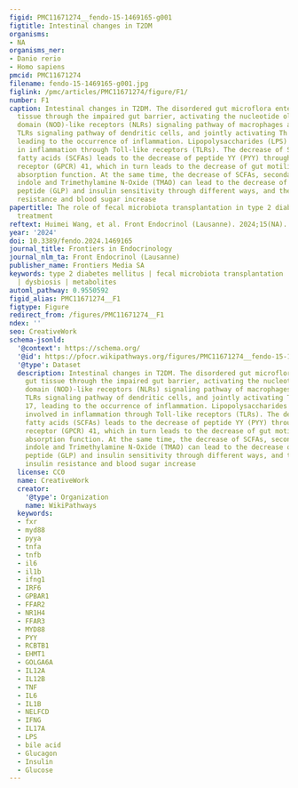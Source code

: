 ```yaml
---
figid: PMC11671274__fendo-15-1469165-g001
figtitle: Intestinal changes in T2DM
organisms:
- NA
organisms_ner:
- Danio rerio
- Homo sapiens
pmcid: PMC11671274
filename: fendo-15-1469165-g001.jpg
figlink: /pmc/articles/PMC11671274/figure/F1/
number: F1
caption: Intestinal changes in T2DM. The disordered gut microflora enters the gut
  tissue through the impaired gut barrier, activating the nucleotide oligomerization
  domain (NOD)-like receptors (NLRs) signaling pathway of macrophages and the MyD88-dependent
  TLRs signaling pathway of dendritic cells, and jointly activating Th 1 and Th 17,
  leading to the occurrence of inflammation. Lipopolysaccharides (LPS) is also involved
  in inflammation through Toll-like receptors (TLRs). The decrease of Short-chain
  fatty acids (SCFAs) leads to the decrease of peptide YY (PYY) through G protein-coupled
  receptor (GPCR) 41, which in turn leads to the decrease of gut motility and nutrient
  absorption function. At the same time, the decrease of SCFAs, secondary bile acids,
  indole and Trimethylamine N-Oxide (TMAO) can lead to the decrease of glucagon-like
  peptide (GLP) and insulin sensitivity through different ways, and then lead to insulin
  resistance and blood sugar increase
papertitle: The role of fecal microbiota transplantation in type 2 diabetes mellitus
  treatment
reftext: Huimei Wang, et al. Front Endocrinol (Lausanne). 2024;15(NA).
year: '2024'
doi: 10.3389/fendo.2024.1469165
journal_title: Frontiers in Endocrinology
journal_nlm_ta: Front Endocrinol (Lausanne)
publisher_name: Frontiers Media SA
keywords: type 2 diabetes mellitus | fecal microbiota transplantation | gut microbiota
  | dysbiosis | metabolites
automl_pathway: 0.9550592
figid_alias: PMC11671274__F1
figtype: Figure
redirect_from: /figures/PMC11671274__F1
ndex: ''
seo: CreativeWork
schema-jsonld:
  '@context': https://schema.org/
  '@id': https://pfocr.wikipathways.org/figures/PMC11671274__fendo-15-1469165-g001.html
  '@type': Dataset
  description: Intestinal changes in T2DM. The disordered gut microflora enters the
    gut tissue through the impaired gut barrier, activating the nucleotide oligomerization
    domain (NOD)-like receptors (NLRs) signaling pathway of macrophages and the MyD88-dependent
    TLRs signaling pathway of dendritic cells, and jointly activating Th 1 and Th
    17, leading to the occurrence of inflammation. Lipopolysaccharides (LPS) is also
    involved in inflammation through Toll-like receptors (TLRs). The decrease of Short-chain
    fatty acids (SCFAs) leads to the decrease of peptide YY (PYY) through G protein-coupled
    receptor (GPCR) 41, which in turn leads to the decrease of gut motility and nutrient
    absorption function. At the same time, the decrease of SCFAs, secondary bile acids,
    indole and Trimethylamine N-Oxide (TMAO) can lead to the decrease of glucagon-like
    peptide (GLP) and insulin sensitivity through different ways, and then lead to
    insulin resistance and blood sugar increase
  license: CC0
  name: CreativeWork
  creator:
    '@type': Organization
    name: WikiPathways
  keywords:
  - fxr
  - myd88
  - pyya
  - tnfa
  - tnfb
  - il6
  - il1b
  - ifng1
  - IRF6
  - GPBAR1
  - FFAR2
  - NR1H4
  - FFAR3
  - MYD88
  - PYY
  - RCBTB1
  - EHMT1
  - GOLGA6A
  - IL12A
  - IL12B
  - TNF
  - IL6
  - IL1B
  - NELFCD
  - IFNG
  - IL17A
  - LPS
  - bile acid
  - Glucagon
  - Insulin
  - Glucose
---
```

